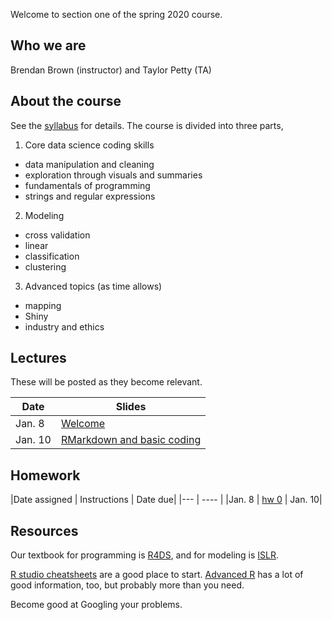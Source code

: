 Welcome to section one of the spring 2020 course.

## Who we are

Brendan Brown (instructor) and 
Taylor Petty (TA)

## About the course
See the [syllabus](syllabus_stor320_1.pdf) for details. The course is divided into three parts,

1. Core data science coding skills
 - data manipulation and cleaning
 - exploration through visuals and summaries
 - fundamentals of programming
 - strings and regular expressions
2. Modeling
  - cross validation
  - linear
  - classification
  - clustering
3. Advanced topics (as time allows)
  - mapping
  - Shiny
  - industry and ethics




## Lectures
These will be posted as they become relevant.

|Date | Slides |
|------|-------|
|Jan. 8| [Welcome](slides_welcome.html) |
|Jan. 10| [RMarkdown and basic coding](slides_workflow.html) |


## Homework


|Date assigned | Instructions | Date due|
|--- | ---- |
|Jan. 8 | [hw 0](hw0.html) | Jan. 10|

## Resources

Our textbook for programming is [R4DS](https://r4ds.had.co.nz/), and for modeling is [ISLR](http://faculty.marshall.usc.edu/gareth-james/ISL/).

[R studio cheatsheets](https://rstudio.com/resources/cheatsheets/) are a good place to start. [Advanced R](https://adv-r.hadley.nz/) has a lot of good information, too, but probably more than you need.

Become good at Googling your problems.

